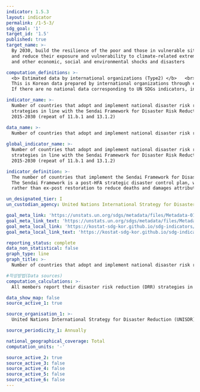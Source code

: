 ```yaml
---
indicator: 1.5.3
layout: indicator
permalink: /1-5-3/
sdg_goal: '1'
target_id: '1.5'
published: true
target_name: >-
  By 2030, build the resilience of the poor and those in vulnerable situations
  and reduce their exposure and vulnerability to climate-related extreme events
  and other economic, social and environmental shocks and disasters

computation_definitions: >-
  <b> Estimated data by international organizations (Type2) </b>   <br>
  This is Korean data prepared by international organizations through estimation and modeling. <br>
  If there are no national data corresponding to UN SDGs indicators, international data are available for monitoring.

indicator_name: >-
  Number of countries that adopt and implement national disaster risk reduction
  strategies in line with the Sendai Framework for Disaster Risk Reduction
  2015-2030 (repeat of 11.b.1 and 13.1.2)

data_name: >-
  Number of countries that adopt and implement national disaster risk reduction strategies in line with the Sendai Framework for Disaster Risk Reduction 2015-2030 
  
global_indicator_name: >-
  Number of countries that adopt and implement national disaster risk reduction
  strategies in line with the Sendai Framework for Disaster Risk Reduction
  2015-2030 (repeat of 11.b.1 and 13.1.2)

indicator_definition: >-
  The number of countries that implement the Sendai Framework for Disaster Risk Reduction.
  The Sendai Framework is a post-HFA strategic disaster control plan, which highlights proactive prevention in disaster control, 
  rather than ex-post restoration to reduce deaths and damages attributed to disasters. 

un_designated_tier: I
un_custodian_agency: United Nations International Strategy for Disaster Reduction (UNISDR)

goal_meta_link: 'https://unstats.un.org/sdgs/metadata/files/Metadata-01-05-03.pdf'
goal_meta_link_text: 'https://unstats.un.org/sdgs/metadata/files/Metadata-01-05-03.pdf'
goal_meta_local_link: 'https://kostat-sdg-kor.github.io/sdg-indicators/public/data/Metadata-01-05-03_ENG.pdf'
goal_meta_local_link_text: 'https://kostat-sdg-kor.github.io/sdg-indicators/public/data/Metadata-01-05-03_ENG.pdf'

reporting_status: complete
data_non_statistical: false
graph_type: line
graph_title: >-
  Number of countries that adopt and implement national disaster risk reduction strategies in line with the Sendai Framework for Disaster Risk Reduction 2015-2030 

#작성방법(Data sources)
computation_calculations: >-
  All members report their disaster risk reduction (DRR) strategies in accordance with the recommendations and instructions of the Open-ended Intergovernmental Expert Working Group (OEIWG) by 2020. 

data_show_map: false
source_active_1: true

source_organisation_1: >- 
  United Nations International Strategy for Disaster Reduction (UNISDR)

source_periodicity_1: Annually 

national_geographical_coverage: Total
computation_units: '-'

source_active_2: true
source_active_3: false
source_active_4: false
source_active_5: false
source_active_6: false
---
```

